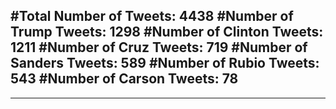 #Total Number of Tweets: 4438 
#Number of Trump Tweets: 1298
#Number of Clinton Tweets: 1211
#Number of Cruz Tweets: 719
#Number of Sanders Tweets: 589
#Number of Rubio Tweets: 543
#Number of Carson Tweets: 78
---
---
